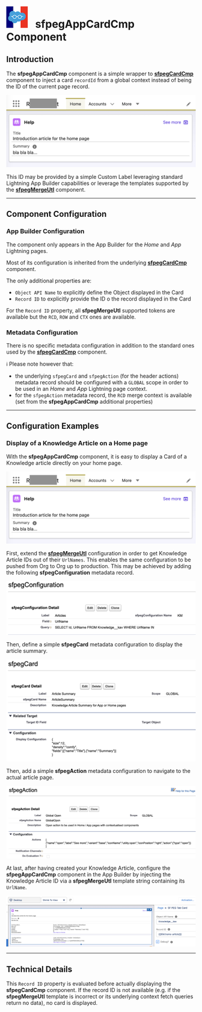 # ![Logo](/media/Logo.png) &nbsp; **sfpegAppCardCmp** Component

## Introduction

The **sfpegAppCardCmp** component is a simple wrapper to **[sfpegCardCmp](/help/sfpegCardCmp.md)** 
component to inject a card `recordId` from a global context instead of being the ID of the current
page record. 

![App Card](/media/sfpegAppCardCmp.png)

This ID may be provided by a simple Custom Label leveraging standard Lightning App Builder capabilities
or leverage the templates supported by the **[sfpegMergeUtl](/help/sfpegMergeUtl.md)** component.


---

## Component Configuration

### App Builder Configuration

The component only appears in the App Builder for the _Home_ and _App_ Lightning pages.

Most of its configuration is inherited from the underlying **[sfpegCardCmp](/help/sfpegCardCmp.md)**
component.

The only additional properties are:
* `Object API Name` to explicitly define the Object displayed in the Card
* `Record ID` to explicitly provide the ID o the record displayed in the Card

For the `Record ID` property, all **sfpegMergeUtl** supported tokens are available 
but the `RCD`, `ROW` and `CTX` ones are available.


### Metadata Configuration

There is no specific metadata configuration in addition to the standard ones used by the
**[sfpegCardCmp](/help/sfpegCardCmp.md)** component.

ℹ️ Please note however that:
* the underlying `sfpegCard` and `sfpegAction` (for the header actions) metadata record
should be configured with a `GLOBAL` scope in order to be used in an _Home_ and _App_ Lightning page
context.
* for the `sfpegAction` metadata record, the `RCD` merge context is available (set from the 
**sfpegAppCardCmp** additional properties)


---

## Configuration Examples

### Display of a Knowledge Article on a Home page

With the **sfpegAppCardCmp** component, it is easy to display a Card of a Knowledge article 
directly on your home page.

![Knowledge Card](/media/sfpegAppCardCmp.png)


First, extend the **[sfpegMergeUtl](/help/sfpegMergeUtl.md)** configuration in order to get
Knowledge Article IDs out of their `UrlNames`. This enables the same configuration to be pushed
from Org to Org up to production. This may be achieved by adding the following **sfpegConfiguration**
metadata record.

![Merge Config](/media/sfpegAppCardKMConfig.png)


Then, define a simple **sfpegCard** metadata configuration to display the article summary.

![Card Config](/media/sfpegAppCardCardConfig.png)


Then, add a simple **sfpegAction** metadata configuration to navigate to the actual article page.

![Header Action Config](/media/sfpegAppCardActionConfig.png)

At last, after having created your Knowledge Article, configure the **sfpegAppCardCmp** component
in the App Builder by injecting the Knowledge Article ID via a **sfpegMergeUtl** template string
containing its `UrlName`.

![App Card Config](/media/sfpegAppCardConfig.png)


---

## Technical Details

This `Record ID` property is evaluated before actually displaying the **sfpegCardCmp** component. 
If the record ID is not available (e.g. if the **sfpegMergeUtl** template is incorrect or its
underlying context fetch queries return no data), no card is displayed.

